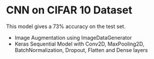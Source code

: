 # CNN on CIFAR 10 Dataset

This model gives a 73% accuracy on the test set.

- Image Augmentation using ImageDataGenerator
- Keras Sequential Model with Conv2D, MaxPooling2D, BatchNormalization, Dropout, Flatten and Dense layers
